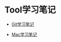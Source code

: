 # Tool学习笔记

- [Git学习笔记](https://github.com/winux404/note/blob/master/tool/01.git.md)

- [Mac学习笔记](https://github.com/winux404/note/blob/master/tool/02.mac.md)